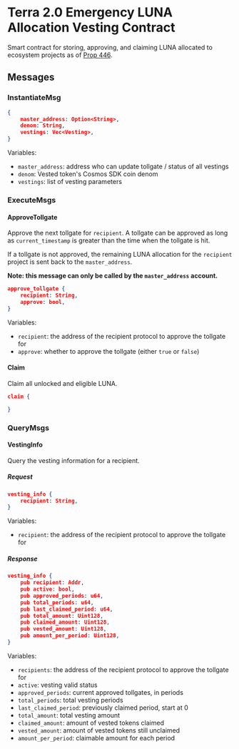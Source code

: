# Terra 2.0 Emergency LUNA Allocation Vesting Contract

Smart contract for storing, approving, and claiming LUNA allocated to ecosystem projects as of [Prop 446](https://agora.terra.money/discussion/5332-vote-in-progress-prop-446-proposed-distribution-method-for-05-emergency-luna-allocation-version-3).

## Messages

### InstantiateMsg

```json
{
    master_address: Option<String>,
    denom: String,
    vestings: Vec<Vesting>,
}
```

Variables:
- `master_address`: address who can update tollgate / status of all vestings
- `denom`: Vested token's Cosmos SDK coin denom
- `vestings`: list of vesting parameters

### ExecuteMsgs

#### ApproveTollgate

Approve the next tollgate for `recipient`. A tollgate can be approved as long as `current_timestamp` is greater than the time when the tollgate is hit.

If a tollgate is not approved, the remaining LUNA allocation for the `recipient` project is sent back to the `master_address`.

**Note: this message can only be called by the `master_address` account.**

```json
approve_tollgate {
    recipient: String,
    approve: bool,
}
```

Variables:
- `recipient`: the address of the recipient protocol to approve the tollgate for
- `approve`: whether to approve the tollgate (either `true` or `false`)

#### Claim

Claim all unlocked and eligible LUNA.

```json
claim {

}
```

### QueryMsgs

#### VestingInfo

Query the vesting information for a recipient.

##### Request

```json
vesting_info {
    recipient: String,
}
```

Variables:
- `recipient`: the address of the recipient protocol to approve the tollgate for

##### Response

```json
vesting_info {
    pub recipient: Addr,
    pub active: bool,
    pub approved_periods: u64,
    pub total_periods: u64,
    pub last_claimed_period: u64,
    pub total_amount: Uint128,
    pub claimed_amount: Uint128,
    pub vested_amount: Uint128,
    pub amount_per_period: Uint128,
}
```

Variables:
- `recipients`: the address of the recipient protocol to approve the tollgate for
- `active`: vesting valid status
- `approved_periods`: current approved tollgates, in periods
- `total_periods`: total vesting periods
- `last_claimed_period`: previously claimed period, start at 0
- `total_amount`: total vesting amount
- `claimed_amount`: amount of vested tokens claimed
- `vested_amount`: amount of vested tokens still unclaimed
- `amount_per_period`: claimable amount for each period
